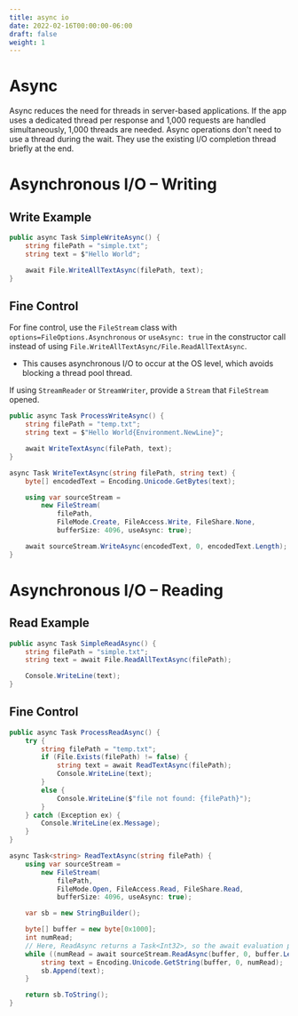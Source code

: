 ```yaml
---
title: async io
date: 2022-02-16T00:00:00-06:00
draft: false
weight: 1
---
```


# Async
Async reduces the need for threads in server-based applications.  If the app uses a dedicated thread per response and 1,000 requests are handled simultaneously, 1,000 threads are needed.  Async operations don't need to use a thread during the wait.  They use the existing I/O completion thread briefly at the end.

# Asynchronous I/O – Writing
## Write Example
```cs
public async Task SimpleWriteAsync() {
    string filePath = "simple.txt";
    string text = $"Hello World";

    await File.WriteAllTextAsync(filePath, text);
}
```

## Fine Control
For fine control, use the `FileStream` class with `options=FileOptions.Asynchronous` or `useAsync: true` in the constructor call instead of using `File.WriteAllTextAsync/File.ReadAllTextAsync`.
- This causes asynchronous I/O to occur at the OS level, which avoids blocking a thread pool thread.

If using `StreamReader` or `StreamWriter`, provide a `Stream` that `FileStream` opened.
```cs
public async Task ProcessWriteAsync() {
    string filePath = "temp.txt";
    string text = $"Hello World{Environment.NewLine}";

    await WriteTextAsync(filePath, text);
}

async Task WriteTextAsync(string filePath, string text) {
    byte[] encodedText = Encoding.Unicode.GetBytes(text);

    using var sourceStream =
        new FileStream(
            filePath,
            FileMode.Create, FileAccess.Write, FileShare.None,
            bufferSize: 4096, useAsync: true);

    await sourceStream.WriteAsync(encodedText, 0, encodedText.Length);
}
```

# Asynchronous I/O – Reading
## Read Example
```cs
public async Task SimpleReadAsync() {
    string filePath = "simple.txt";
    string text = await File.ReadAllTextAsync(filePath);

    Console.WriteLine(text);
}
```

## Fine Control
```cs
public async Task ProcessReadAsync() {
    try {
        string filePath = "temp.txt";
        if (File.Exists(filePath) != false) {
            string text = await ReadTextAsync(filePath);
            Console.WriteLine(text);
        }
        else {
            Console.WriteLine($"file not found: {filePath}");
        }
    } catch (Exception ex) {
        Console.WriteLine(ex.Message);
    }
}

async Task<string> ReadTextAsync(string filePath) {
    using var sourceStream =
        new FileStream(
            filePath,
            FileMode.Open, FileAccess.Read, FileShare.Read,
            bufferSize: 4096, useAsync: true);

    var sb = new StringBuilder();

    byte[] buffer = new byte[0x1000];
    int numRead;
    // Here, ReadAsync returns a Task<Int32>, so the await evaluation produces an Int32 value stored in numRead:
    while ((numRead = await sourceStream.ReadAsync(buffer, 0, buffer.Length)) != 0) {
        string text = Encoding.Unicode.GetString(buffer, 0, numRead);
        sb.Append(text);
    }

    return sb.ToString();
}
```
